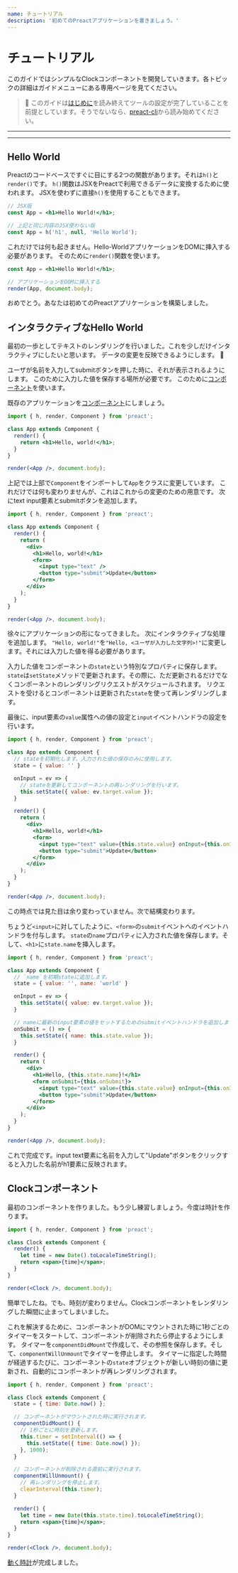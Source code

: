 ```yaml
---
name: チュートリアル
description: '初めてのPreactアプリケーションを書きましょう。'
---
```


# チュートリアル

このガイドではシンプルなClockコンポーネントを開発していきます。各トピックの詳細はガイドメニューにある専用ページを見てください。

> :information_desk_person: このガイドは[はじめに](/guide/v10/getting-started)を読み終えてツールの設定が完了していることを前提としています。そうでないなら、[preact-cli](/guide/v10/getting-started#best-practices-powered-with-preact-cli)から読み始めてください。

---

<div><toc></toc></div>

---

## Hello World

Preactのコードベースですぐに目にする2つの関数があります。それは`h()`と`render()`です。
`h()`関数はJSXをPreactで利用できるデータに変換するために使われます。
JSXを使わずに直接`h()`を使用することもできます。

```jsx
// JSX版
const App = <h1>Hello World!</h1>;

// 上記と同じ内容のJSX使わない版
const App = h('h1', null, 'Hello World');
```

これだけでは何も起きません。Hello-WorldアプリケーションをDOMに挿入する必要があります。
そのために`render()`関数を使います。

```jsx
const App = <h1>Hello World!</h1>;

// アプリケーションをDOMに挿入する
render(App, document.body);
```

おめでとう。あなたは初めてのPreactアプリケーションを構築しました。

## インタラクティブなHello World

最初の一歩としてテキストのレンダリングを行いました。これを少しだけインタラクティブにしたいと思います。
データの変更を反映できるようにします。 :star2:

ユーザが名前を入力してsubmitボタンを押した時に、それが表示されるようにします。
このために入力した値を保存する場所が必要です。
このために[コンポーネント](/guide/v10/components)を使います。

既存のアプリケーションを[コンポーネント](/guide/v10/components)にしましょう。

```jsx
import { h, render, Component } from 'preact';

class App extends Component {
  render() {
    return <h1>Hello, world!</h1>;
  }
}

render(<App />, document.body);
```

上記では上部で`Component`をインポートして`App`をクラスに変更しています。
これだけでは何も変わりませんが、これはこれからの変更のための用意です。
次にtext input要素とsubmitボタンを追加します。

```jsx
import { h, render, Component } from 'preact';

class App extends Component {
  render() {
    return (
      <div>
        <h1>Hello, world!</h1>
        <form>
          <input type="text" />
          <button type="submit">Update</button>
        </form>
      </div>
    );
  }
}

render(<App />, document.body);
```

徐々にアプリケーションの形になってきました。
次にインタラクティブな処理を追加します。
`"Hello, world!"`を`"Hello, <ユーザが入力した文字列>!"`に変更します。それには入力した値を得る必要があります。

入力した値をコンポーネントの`state`という特別なプロパティに保存します。
`state`は`setState`メソッドで更新されます。その際に、ただ更新されるだけでなくコンポーネントのレンダリングリクエストがスケジュールされます。
リクエストを受けるとコンポーネントは更新された`state`を使って再レンダリングします。

最後に、input要素の`value`属性への値の設定と`input`イベントハンドラの設定を行います。

```jsx
import { h, render, Component } from 'preact';

class App extends Component {
  // stateを初期化します。入力された値の保存のみに使用します。
  state = { value: '' }

  onInput = ev => {
    // stateを更新してコンポーネントの再レンダリングを行います。
    this.setState({ value: ev.target.value });
  }

  render() {
    return (
      <div>
        <h1>Hello, world!</h1>
        <form>
          <input type="text" value={this.state.value} onInput={this.onInput} />
          <button type="submit">Update</button>
        </form>
      </div>
    );
  }
}

render(<App />, document.body);
```

この時点では見た目は余り変わっていません。次で結構変わります。

ちょうど`<input>`に対してしたように、`<form>`の`submit`イベントへのイベントハンドラを付与します。
`state`の`name`プロパティに入力された値を保存します。そして、`<h1>`に`state.name`を挿入します。

```jsx
import { h, render, Component } from 'preact';

class App extends Component {
  // `name`を初期stateに追加します。
  state = { value: '', name: 'world' }

  onInput = ev => {
    this.setState({ value: ev.target.value });
  }

  // nameに最新のinput要素の値をセットするためのsubmitイベントハンドラを追加します。
  onSubmit = () => {
    this.setState({ name: this.state.value });
  }

  render() {
    return (
      <div>
        <h1>Hello, {this.state.name}!</h1>
        <form onSubmit={this.onSubmit}>
          <input type="text" value={this.state.value} onInput={this.onInput} />
          <button type="submit">Update</button>
        </form>
      </div>
    );
  }
}

render(<App />, document.body);
```

これで完成です。input text要素に名前を入力して"Update"ボタンをクリックすると入力した名前がh1要素に反映されます。

## Clockコンポーネント

最初のコンポーネントを作りました。もう少し練習しましょう。今度は時計を作ります。

```jsx
import { h, render, Component } from 'preact';

class Clock extends Component {
  render() {
    let time = new Date().toLocaleTimeString();
    return <span>{time}</span>;
  }
}

render(<Clock />, document.body);
```

簡単でしたね。でも、時刻が変わりません。Clockコンポーネントをレンダリングした瞬間に止まってしまいました。

これを解決するために、コンポーネントがDOMにマウントされた時に1秒ごとのタイマーをスタートして、コンポーネントが削除されたら停止するようにします。
タイマーを`componentDidMount`で作成して、その参照を保存します。そして、`componentWillUnmount`でタイマーを停止します。
タイマーに指定した時間が経過するたびに、コンポーネントの`state`オブジェクトが新しい時刻の値に更新され、自動的にコンポーネントが再レンダリングされます。

```jsx
import { h, render, Component } from 'preact';

class Clock extends Component {
  state = { time: Date.now() };

  // コンポーネントがマウントされた時に実行されます。
  componentDidMount() {
    // 1秒ごとに時刻を更新します。
    this.timer = setInterval(() => {
      this.setState({ time: Date.now() });
    }, 1000);
  }

  // コンポーネントが削除される直前に実行されます。
  componentWillUnmount() {
    // 再レンダリングを停止します。
    clearInterval(this.timer);
  }

  render() {
    let time = new Date(this.state.time).toLocaleTimeString();
    return <span>{time}</span>;
  }
}

render(<Clock />, document.body);
```

[動く時計](http://jsfiddle.net/developit/u9m5x0L7/embedded/result,js/)が完成しました。
